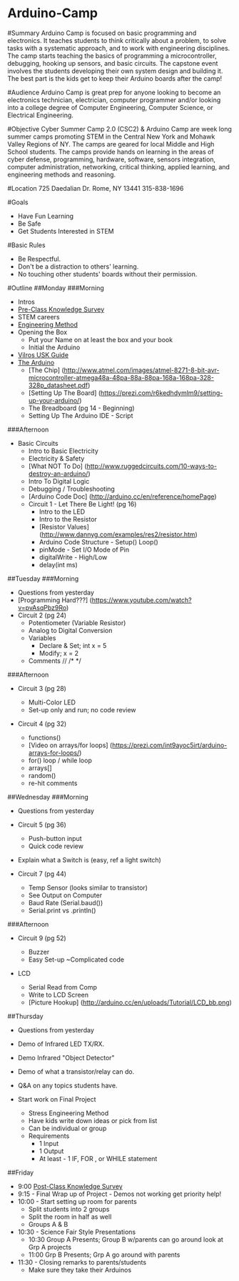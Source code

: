 Arduino-Camp
============

#Summary
Arduino Camp is focused on basic programming and electronics. It teaches students to think critically about a problem, to solve tasks with a systematic approach, and to work with engineering disciplines. The camp starts teaching the basics of programming a microcontroller, debugging, hooking up sensors, and basic circuits. The capstone event involves the students developing their own system design and building it. The best part is the kids get to keep their Arduino boards after the camp! 

#Audience
Arduino Camp is great prep for anyone looking to become an electronics technician, electrician, computer programmer and/or looking into a college degree of Computer Engineering, Computer Science, or Electrical Engineering.

#Objective
Cyber Summer Camp 2.0 (CSC2) & Arduino Camp are week long summer camps promoting STEM in the Central New York and Mohawk Valley Regions of NY. The camps are geared for local Middle and High School students. The camps provide hands on learning in the areas of cyber defense, programming, hardware, software, sensors integration, computer administration, networking, critical thinking, applied learning, and engineering methods and reasoning.

#Location
725 Daedalian Dr.
Rome, NY 13441
315-838-1696 

#Goals
- Have Fun Learning
- Be Safe
- Get Students Interested in STEM

#Basic Rules
- Be Respectful.
- Don't be a distraction to others' learning.
- No touching other students' boards without their permission.

#Outline
##Monday
###Morning
- Intros
- [Pre-Class Knowledge Survey](https://docs.google.com/forms/d/1BN4KHPlSlFA1BTNJHGzhZznNlW7po9thQxIOtxHiV5M/viewform)
- STEM careers
- [Engineering Method](https://prezi.com/jdhol8z_zskh/engineering-method/ "Pressi")
- Opening the Box
  - Put your Name on at least the box and your book
  - Initial the Arduino
- [Vilros USK Guide](http://www.amazon.com/Arduino-Ultimate-Starter-Includes-Instruction/dp/B00BT0NDB8)
- [The Arduino](https://www.youtube.com/watch?v=CqrQmQqpHXc "YouTube")
  - [The Chip] (http://www.atmel.com/images/atmel-8271-8-bit-avr-microcontroller-atmega48a-48pa-88a-88pa-168a-168pa-328-328p_datasheet.pdf)
  - [Setting Up The Board] (https://prezi.com/r6kedhdymlm9/setting-up-your-arduino/)
  - The Breadboard (pg 14 - Beginning)
  - Setting Up The Arduino IDE - Script

###Afternoon
- Basic Circuits
  - Intro to Basic Electricity
  - Electricity  & Safety
  - [What NOT To Do] (http://www.ruggedcircuits.com/10-ways-to-destroy-an-arduino/)
  - Intro To Digital Logic
  - Debugging / Troubleshooting
  - [Arduino Code Doc] (http://arduino.cc/en/reference/homePage)
  - Circuit 1 - Let There Be Light! (pg 16)
    - Intro to the LED
    - Intro to the Resistor
    - [Resistor Values] (http://www.dannyg.com/examples/res2/resistor.htm)
    - Arduino Code Structure - Setup() Loop()
    - pinMode - Set I/O Mode of Pin
    - digitalWrite - High/Low
    - delay(int ms)

##Tuesday
###Morning
- Questions from yesterday
- [Programming Hard???] (https://www.youtube.com/watch?v=pvAsqPbz9Ro)
- Circuit 2 (pg 24)
  - Potentiometer (Variable Resistor)
  - Analog to Digital Conversion
  - Variables
    - Declare & Set; int x = 5
    - Modify; x = 2
  - Comments // /* */ 

###Afternoon
- Circuit 3 (pg 28)
  - Multi-Color LED
  - Set-up only and run; no code review

- Circuit 4 (pg 32)
  - functions()
  - [Video on arrays/for loops] (https://prezi.com/int9ayoc5irt/arduino-arrays-for-loops/)
  - for() loop / while loop
  - arrays[] 
  - random()
  - re-hit comments


##Wednesday
###Morning
- Questions from yesterday
- Circuit 5 (pg 36)
  - Push-button input
  - Quick code review
- Explain what a Switch is (easy, ref a light switch)


- Circuit 7 (pg 44)
  - Temp Sensor (looks similar to transistor)
  - See Output on Computer
  - Baud Rate (Serial.baud())
  - Serial.print vs .println()

###Afternoon
- Circuit 9 (pg 52)
  - Buzzer
  - Easy Set-up ~Complicated code

- LCD
  - Serial Read from Comp
  - Write to LCD Screen
  - [Picture Hookup] (http://arduino.cc/en/uploads/Tutorial/LCD_bb.png)

##Thursday
- Questions from yesterday
- Demo of Infrared LED TX/RX.
- Demo Infrared "Object Detector"
- Demo of what a transistor/relay can do.
- Q&A on any topics students have.

- Start work on Final Project
  - Stress Engineering Method
  - Have kids write down ideas or pick from list
  - Can be individual or group
  - Requirements
    - 1 Input
    - 1 Output
    - At least - 1 IF, FOR , or WHILE statement

##Friday
- 9:00 [Post-Class Knowledge Survey](https://docs.google.com/forms/d/1BN4KHPlSlFA1BTNJHGzhZznNlW7po9thQxIOtxHiV5M/viewform)
- 9:15 - Final Wrap up of Project - Demos not working get priority help! 
- 10:00 - Start setting up room for parents
  - Split students into 2 groups
  - Split the room in half as well
  - Groups A & B
- 10:30 - Science Fair Style Presentations
  - 10:30 Group A Presents; Group B w/parents can go around look at Grp A projects
  - 11:00 Grp B Presents; Grp A go around with parents
- 11:30 - Closing remarks to parents/students
  - Make sure they take their Arduinos

